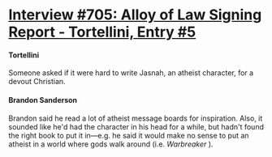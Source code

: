 # [Interview #705: Alloy of Law Signing Report - Tortellini, Entry #5](https://www.theoryland.com/intvmain.php?i=705#5)

#### Tortellini

Someone asked if it were hard to write Jasnah, an atheist character, for a devout Christian.

#### Brandon Sanderson

Brandon said he read a lot of atheist message boards for inspiration. Also, it sounded like he'd had the character in his head for a while, but hadn't found the right book to put it in—e.g. he said it would make no sense to put an atheist in a world where gods walk around (i.e.
*Warbreaker*
).

